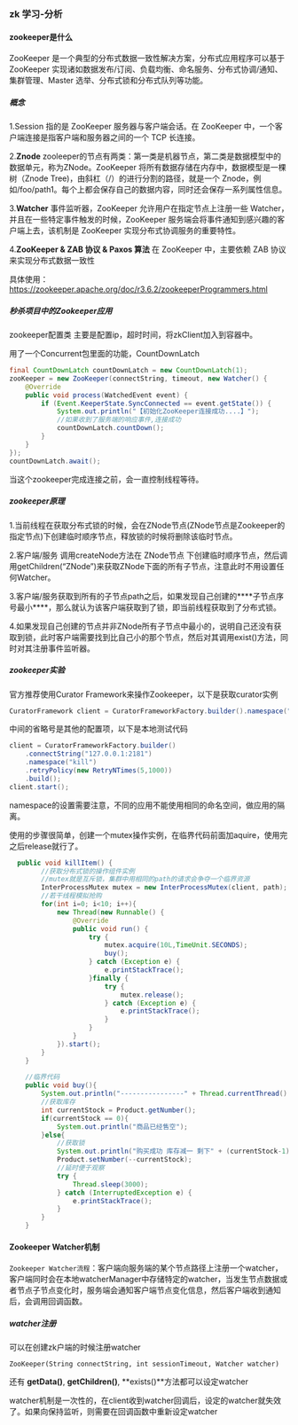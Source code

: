 ### zk 学习-分析

#### zookeeper是什么

ZooKeeper 是一个典型的分布式数据一致性解决方案，分布式应用程序可以基于 ZooKeeper 实现诸如数据发布/订阅、负载均衡、命名服务、分布式协调/通知、集群管理、Master 选举、分布式锁和分布式队列等功能。

##### 概念

1.Session 指的是 ZooKeeper 服务器与客户端会话。在 ZooKeeper 中，一个客户端连接是指客户端和服务器之间的一个 TCP 长连接。

2.**Znode** zooleeper的节点有两类：第一类是机器节点，第二类是数据模型中的数据单元，称为ZNode。ZooKeeper 将所有数据存储在内存中，数据模型是一棵树（Znode Tree)，由斜杠（/）的进行分割的路径，就是一个 Znode，例如/foo/path1。每个上都会保存自己的数据内容，同时还会保存一系列属性信息。

3.**Watcher** 事件监听器，ZooKeeper 允许用户在指定节点上注册一些 Watcher，并且在一些特定事件触发的时候，ZooKeeper 服务端会将事件通知到感兴趣的客户端上去，该机制是 ZooKeeper 实现分布式协调服务的重要特性。

4.**ZooKeeper & ZAB 协议 & Paxos 算法**  在 ZooKeeper 中，主要依赖 ZAB 协议来实现分布式数据一致性

具体使用：https://zookeeper.apache.org/doc/r3.6.2/zookeeperProgrammers.html

##### 秒杀项目中的Zookeeper应用

 zookeeper配置类 主要是配置ip，超时时间，将zkClient加入到容器中。

用了一个Concurrent包里面的功能，CountDownLatch

```java
final CountDownLatch countDownLatch = new CountDownLatch(1);
zooKeeper = new ZooKeeper(connectString, timeout, new Watcher() {
    @Override
    public void process(WatchedEvent event) {
        if (Event.KeeperState.SyncConnected == event.getState()) {
            System.out.println("【初始化ZooKeeper连接成功....】");
            //如果收到了服务端的响应事件,连接成功
            countDownLatch.countDown();
        }
    }
});
countDownLatch.await();
```

当这个zookeeper完成连接之前，会一直控制线程等待。

##### zookeeper原理

1.当前线程在获取分布式锁的时候，会在ZNode节点(ZNode节点是Zookeeper的指定节点)下创建临时顺序节点，释放锁的时候将删除该临时节点。

2.客户端/服务 调用createNode方法在 ZNode节点 下创建临时顺序节点，然后调用getChildren(“ZNode”)来获取ZNode下面的所有子节点，注意此时不用设置任何Watcher。

3.客户端/服务获取到所有的子节点path之后，如果发现自己创建的***\*子节点序号最小\****，那么就认为该客户端获取到了锁，即当前线程获取到了分布式锁。

4.如果发现自己创建的节点并非ZNode所有子节点中最小的，说明自己还没有获取到锁，此时客户端需要找到比自己小的那个节点，然后对其调用exist()方法，同时对其注册事件监听器。



##### zookeeper实验

官方推荐使用Curator Framework来操作Zookeeper，以下是获取curator实例

```java
CuratorFramework client = CuratorFrameworkFactory.builder().namespace("MyApp") ... build();
```

中间的省略号是其他的配置项，以下是本地测试代码

```java
client = CuratorFrameworkFactory.builder()
    .connectString("127.0.0.1:2181")
    .namespace("kill")
    .retryPolicy(new RetryNTimes(5,1000))
    .build();
client.start();
```

namespace的设置需要注意，不同的应用不能使用相同的命名空间，做应用的隔离。

使用的步骤很简单，创建一个mutex操作实例，在临界代码前面加aquire，使用完之后release就行了。

```java
  public void killItem() {
        //获取分布式锁的操作组件实例
        //mutex就是互斥锁，集群中用相同的path的请求会争夺一个临界资源
        InterProcessMutex mutex = new InterProcessMutex(client, path);
        //若干线程模拟抢购
        for(int i=0; i<10; i++){
            new Thread(new Runnable() {
                @Override
                public void run() {
                    try {
                        mutex.acquire(10L,TimeUnit.SECONDS);
                        buy();
                    } catch (Exception e) {
                        e.printStackTrace();
                    }finally {
                        try {
                            mutex.release();
                        } catch (Exception e) {
                            e.printStackTrace();
                        }
                    }
                }
            }).start();
        }
    }
    
    //临界代码
    public void buy(){
        System.out.println("----------------" + Thread.currentThread().getName()+ "开始抢购-----------------");
        //获取库存
        int currentStock = Product.getNumber();
        if(currentStock == 0){
            System.out.println("商品已经售空");
        }else{
            //获取锁
            System.out.println("购买成功 库存减一 剩下" + (currentStock-1)+"件库存");
            Product.setNumber(--currentStock);
            //延时便于观察
            try {
                Thread.sleep(3000);
            } catch (InterruptedException e) {
                e.printStackTrace();
            }
        }
    }
```


####  Zookeeper Watcher机制

`Zookeeper Watcher流程`：客户端向服务端的某个节点路径上注册一个watcher，客户端同时会在本地watcherManager中存储特定的watcher，当发生节点数据或者节点子节点变化时，服务端会通知客户端节点变化信息，然后客户端收到通知后，会调用回调函数。

##### watcher注册

可以在创建zk户端的时候注册watcher

```
ZooKeeper(String connectString, int sessionTimeout, Watcher watcher)
```

还有 **getData()**, **getChildren()**, **exists()**方法都可以设定watcher

watcher机制是一次性的，在client收到watcher回调后，设定的watcher就失效了。如果向保持监听，则需要在回调函数中重新设定watcher
